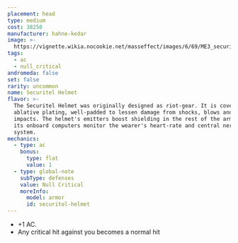 ```yaml
---
placement: head
type: medium
cost: 38250
manufacturer: hahne-kedar
image: >-
  https://vignette.wikia.nocookie.net/masseffect/images/6/69/ME3_securitel_helmet.png/revision/latest/scale-to-width-down/115?cb=20120312191724
tags:
  - ac
  - null_critical
andromeda: false
set: false
rarity: uncommon
name: Securitel Helmet
flavor: >-
  The Securitel Helmet was originally designed as riot-gear. It is covered in
  ablative plating, well-padded to lessen damage from shocks, blows and bullet
  impacts. The helmet's emitters boost shielding in the rest of the armor, while
  its onboard computers monitor the wearer's heart-rate and central nervous
  system.
mechanics:
  - type: ac
    bonus:
      type: flat
      value: 1
  - type: global-note
    subType: defenses
    value: Null Critical
    moreInfo:
      model: armor
      id: securitel-helmet
---
```

- +1 AC.
- Any critical hit against you becomes a normal hit
